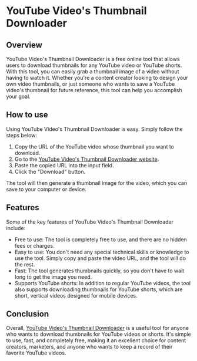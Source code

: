 # YouTube Video's Thumbnail Downloader

## Overview

YouTube Video's Thumbnail Downloader is a free online tool that allows users to download thumbnails for any YouTube video or YouTube shorts. With this tool, you can easily grab a thumbnail image of a video without having to watch it. Whether you're a content creator looking to design your own video thumbnails, or just someone who wants to save a YouTube video's thumbnail for future reference, this tool can help you accomplish your goal.

## How to use

Using YouTube Video's Thumbnail Downloader is easy. Simply follow the steps below:

1. Copy the URL of the YouTube video whose thumbnail you want to download.
2. Go to the [YouTube Video's Thumbnail Downloader website](https://athena3140.tech/youtube-thumbnail-downloader/).
3. Paste the copied URL into the input field.
4. Click the "Download" button.

The tool will then generate a thumbnail image for the video, which you can save to your computer or device.

## Features

Some of the key features of YouTube Video's Thumbnail Downloader include:

- Free to use: The tool is completely free to use, and there are no hidden fees or charges.
- Easy to use: You don't need any special technical skills or knowledge to use the tool. Simply copy and paste the video URL, and the tool will do the rest.
- Fast: The tool generates thumbnails quickly, so you don't have to wait long to get the image you need.
- Supports YouTube shorts: In addition to regular YouTube videos, the tool also supports downloading thumbnails for YouTube shorts, which are short, vertical videos designed for mobile devices.

## Conclusion

Overall, [YouTube Video's Thumbnail Downloader](https://athena3140.tech/youtube-thumbnail-downloader/) is a useful tool for anyone who wants to download thumbnails for YouTube videos or shorts. It's simple to use, fast, and completely free, making it an excellent choice for content creators, marketers, and anyone who wants to keep a record of their favorite YouTube videos.
